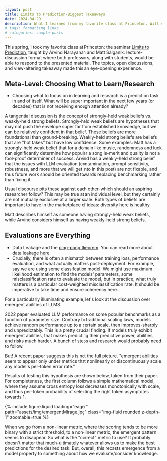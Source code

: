 ```yaml
---
layout: post
title: Limits to Prediction-Biggest Takeaways
date: 2024-04-29
description: What I learned from my favorite class at Princeton. Will continue to update as I parse through my notes.
# tags: formatting links
# categories: sample-posts
---
```


This spring, I took my favorite class at Princeton: the seminar [Limits to Prediction](https://msalganik.github.io/soc555-cos598J_s2024/), taught by Arvind Narayanan and Matt Salganik. lecture-discussion format where both professors, along with students, would be able to respond to the presented material. The topics, open discussions, and view-altering takeaway made this an eye-opening experience.

## Meta-Level: Choosing What to Learn/Research

- Choosing what to focus on in learning and research is a prediction task in and of itself. What will be super important in the next few years (or decades) that is not receiving enough attention already?

A tangential discussion is the concept of strongly-held weak beliefs vs. weakly-held strong beliefs. Strongly-held weak beliefs are hypotheses that may not push the envelope super far from established knowledge, but we can be relatively confident in that belief. These beliefs are more foundational than ground-breaking. Weakly-held strong beliefs are beliefs that are "hot takes" but have low confidence.
Some examples: Matt has a strongly-held weak belief that for a domain like music, randomness and luck can significantly determine how popular a song is-merit and quality is not a fool-proof determiner of success.
Arvind has a weakly-held strong belief that the issues with LLM evaluation (contamination, prompt sensitivity, robustness, and more that we will get into in this post) are not fixable, and thus future work should be oriented towards replacing benchmarking rather than fixing it.

Usual discourse pits these against each other-which should an aspiring researcher follow? This may be true at an individual level, but they certainly are not mutually exclusive at a larger scale. Both types of beliefs are important to have in the marketplace of ideas: diversity here is healthy.

Matt describes himself as someone having strongly-held weak beliefs, while Arvind considers himself as having weakly-held strong beliefs.

## Evaluations are Everything

- Data Leakage and the [ping-pong theorem](https://projecteuclid.org/journals/statistical-science/volume-21/issue-1/Classifier-Technology-and-the-Illusion-of-Progress/10.1214/088342306000000060.full). You can read more about data leakage [here](https://reproducible.cs.princeton.edu/).
- Crucially, there is often a mismatch between training loss, performance evaluation, and what actually matters post-deployment. For example, say we are using some classifcation model. We might use maximum likelihood estimation to find the models' parameters, some misclassification rate to evaluate the model, but in practice, what truly matters is a particular cost-weighted misclassification rate. It should be imperative to take time and ensure coherency here.

For a particularly illuminating example, let's look at the discussion over emergent abilities of LLMS.

2022 paper evaluated LLM performance on some popular benchmarks as a function of parameter size. Contrary to traditional scaling laws, models achieve random performance up to a certain scale, then improves-sharply and unpredictably. This is a pretty crucial finding. If models truly exhibit emergent abilities, that makes predicting their predictive power, abilities, and risks much harder. A bunch of steps and research would probably need to follow.

But! A recent [paper](https://arxiv.org/abs/2304.15004) suggests this is not the full picture. "emergent abilities seem to appear only under metrics that nonlinearly or discontinuously scale any model's per-token error rate."

Results of testing this hypothesis are shown below, taken from their paper.
For completeness, the first column follows a simple mathematical model, where they assume cross entropy loss decreases monotonically with scale, and thus per-token probability of selecting the right token asymptotes towards 1.

<div class="row mt-3">
    <div class="col-sm mt-3 mt-md-0">
        {% include figure.liquid loading="eager" path="assets/img/emergentMirage.jpg" class="img-fluid rounded z-depth-1" zoomable=true %}
    </div>
</div>

When we go from a non-linear metric, where the scoring tends to be more binary with a strict threshold, to a non-linear metric, the emergent pattern seems to disappear. So what is the "correct" metric to use? It probably doesn't matter that much-ultimately whatever allows us to make the best predictions for the desired task. But, overall, this recasts emergence from a model property to something about how we evaluate/consider knowledge.

<!-- > We do not grow absolutely, chronologically. We grow sometimes in one dimension, and not in another, unevenly. We grow partially. We are relative. We are mature in one realm, childish in another.
> —Anais Nin -->
